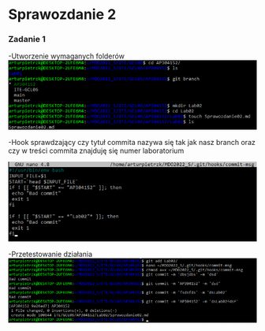 # Sprawozdanie 2

### Zadanie 1

-Utworzenie wymaganych folderów
![Obraz](1.png)

-Hook sprawdzający czy tytuł commita nazywa się <AP304152> tak jak nasz branch oraz czy w treści commita znajduję się numer laboratorium
  
![Obraz](2.png)

-Przetestowanie działania
![Obraz](3.png)

